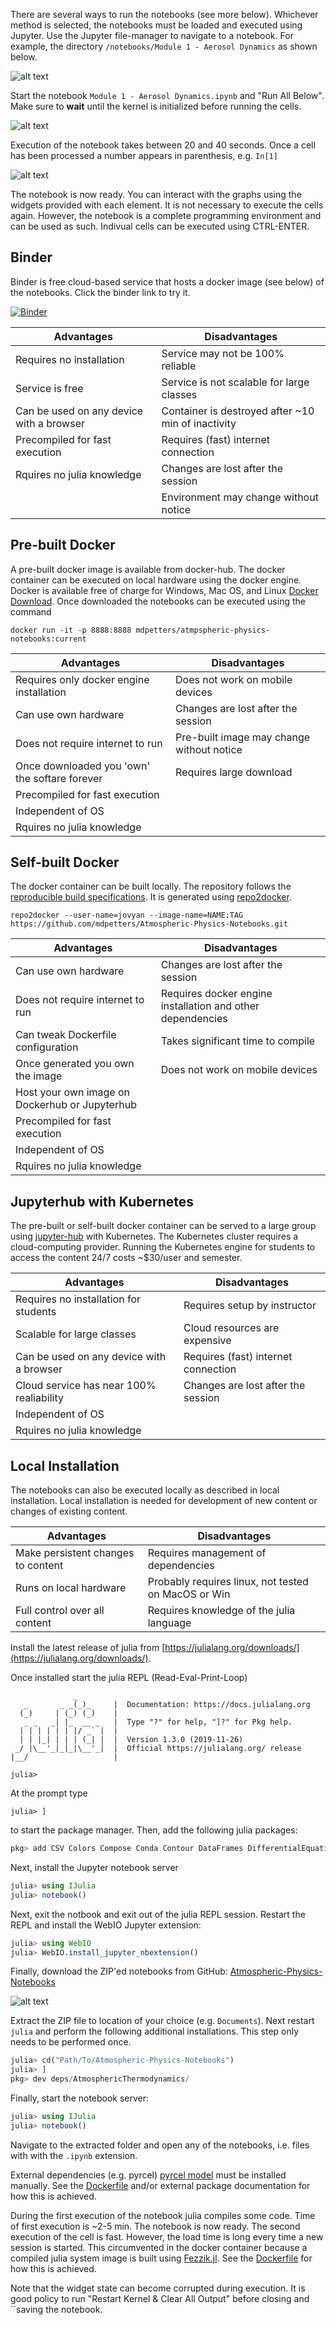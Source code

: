 There are several ways to run the notebooks (see more below). Whichever method is selected, the notebooks must be loaded and executed using Jupyter. Use the Jupyter file-manager to navigate to a notebook. For example,
the directory ```/notebooks/Module 1 - Aerosol Dynamics``` as shown below.

![alt text](figures/Desktop.png)

Start the notebook ```Module 1 - Aerosol Dynamics.ipynb``` and "Run All Below". Make sure to **wait** until the kernel is initialized before running the cells. 

![alt text](figures/Cells.png)

Execution of the notebook takes between 20 and 40 seconds. Once a cell has been processed a number appears in parenthesis, e.g. ```In[1]```

![alt text](figures/Example.png)

The notebook is now ready. You can interact with the graphs using the widgets provided with each element. It is not necessary to execute the cells again. However, the notebook is a complete programming environment and can be used as such. Indivual cells can be executed using CTRL-ENTER.

## Binder
Binder is free cloud-based service that hosts a docker image (see below) of the notebooks. Click the binder link to try it.

[![Binder](https://mybinder.org/badge_logo.svg)](https://mybinder.org/v2/gh/mdpetters/Atmospheric-Physics-Notebooks.git/master)

|  Advantages |  Disadvantages |
|---|---|
| Requires no installation | Service may not be 100% reliable |
| Service is free | Service is not scalable for large classes |
| Can be used on any device with a browser | Container is destroyed after ~10 min of inactivity |
| Precompiled for fast execution | Requires (fast) internet connection |
| Rquires no julia knowledge | Changes are lost after the session |
|  | Environment may change without notice |

## Pre-built Docker
A pre-built docker image is available from docker-hub. The docker container can be executed on local hardware using the docker engine. Docker is available free of charge for Windows, Mac OS, and Linux [Docker Download](https://docs.docker.com/install/). Once downloaded the notebooks can be executed using the command

```
docker run -it -p 8888:8888 mdpetters/atmpspheric-physics-notebooks:current
```

|  Advantages |  Disadvantages |
|---|---|
| Requires only docker engine installation | Does not work on mobile devices |
| Can use own hardware | Changes are lost after the session |
| Does not require internet to run | Pre-built image may change without notice 
| Once downloaded you 'own' the softare forever | Requires large download |
| Precompiled for fast execution | |
| Independent of OS | |
| Rquires no julia knowledge | | 

## Self-built Docker
The docker container can be built locally. The repository follows the [reproducible build specifications](https://repo2docker.readthedocs.io/en/latest/specification.html). It is generated using [repo2docker](https://repo2docker.readthedocs.io/en/latest/).

```
repo2docker --user-name=jovyan --image-name=NAME:TAG https://github.com/mdpetters/Atmospheric-Physics-Notebooks.git
```

|  Advantages |  Disadvantages |
|---|---|
| Can use own hardware | Changes are lost after the session |
| Does not require internet to run | Requires docker engine installation and other dependencies | 
| Can tweak Dockerfile configuration | Takes significant time to compile |
| Once generated you own the image | Does not work on mobile devices |
| Host your own image on Dockerhub or Jupyterhub | |
| Precompiled for fast execution | |
| Independent of OS | |
| Rquires no julia knowledge | |

## Jupyterhub with Kubernetes
The pre-built or self-built docker container can be served to a large group using [jupyter-hub](https://zero-to-jupyterhub.readthedocs.io/en/latest/index.html) with Kubernetes. The Kubernetes cluster requires a cloud-computing provider. Running the Kubernetes engine for students to access the content 24/7 costs ~\$30/user and semester.

|  Advantages |  Disadvantages |
|---|---|
| Requires no installation for students | Requires setup by instructor |
| Scalable for large classes | Cloud resources are expensive |
| Can be used on any device with a browser | Requires (fast) internet connection |
| Cloud service has near 100% realiability | Changes are lost after the session |
| Independent of OS | |
| Rquires no julia knowledge | | 

## Local Installation

The notebooks can also be executed locally as described in local installation. Local installation is needed for development of new content or changes of existing content. 

|  Advantages |  Disadvantages |
|---|---|
| Make persistent changes to content | Requires management of dependencies |
| Runs on local hardware | Probably requires linux, not tested on MacOS or Win |
| Full control over all content | Requires knowledge of the julia language |


Install the latest release of julia from [https://julialang.org/downloads/](https://julialang.org/downloads/). 

Once installed start the julia REPL (Read-Eval-Print-Loop)

```
              _
   _       _ _(_)_     |  Documentation: https://docs.julialang.org
  (_)     | (_) (_)    |
   _ _   _| |_  __ _   |  Type "?" for help, "]?" for Pkg help.
  | | | | | | |/ _` |  |
  | | |_| | | | (_| |  |  Version 1.3.0 (2019-11-26)
 _/ |\__'_|_|_|\__'_|  |  Official https://julialang.org/ release
|__/                   |

julia>
```

At the prompt type 

```
julia> ]
```
to start the package manager. Then, add the following julia packages:

```julia
pkg> add CSV Colors Compose Conda Contour DataFrames DifferentialEquations Distributions Documenter Gadfly IJulia Interact Interpolations LsqFit NumericIO ParameterizedFunctions Pkg PyCall Roots SpecialFunctions WebIO
```

Next, install the Jupyter notebook server
```julia
julia> using IJulia
julia> notebook()
```
Next, exit the notbook and exit out of the julia REPL session. Restart the REPL and install the WebIO Jupyter extension:

```julia
julia> using WebIO
julia> WebIO.install_jupyter_nbextension()
```
Finally, download the ZIP'ed notebooks from GitHub: [Atmospheric-Physics-Notebooks](https://github.com/mdpetters/Atmospheric-Physics-Notebooks)

![alt text](figures/notebook_zip.png)

Extract the ZIP file to location of your choice (e.g. ```Documents```). Next restart ```julia``` and perform the following additional installations. This step only needs to be performed once.

```julia
julia> cd("Path/To/Atmospheric-Physics-Notebooks")
julia> ]
pkg> dev deps/AtmosphericThermodynamics/
```

Finally, start the notebook server:

```julia
julia> using IJulia
julia> notebook()
```

Navigate to the extracted folder and open any of the notebooks, i.e. files with with the ```.ipynb``` extension.

External dependencies (e.g. pyrcel) [pyrcel model](https://pyrcel.readthedocs.io/en/latest/install.html) must be installed manually. See the [Dockerfile](https://github.com/mdpetters/Atmospheric-Physics-Notebooks/blob/master/Dockerfile) and/or external package documentation for how this is achieved. 

During the first execution of the notebook julia compiles some code. Time of first execution is ~2-5 min. The notebook is now ready. The second execution of the cell is fast. However, the load time is long every time a new session is started. This circumvented in the docker container because a compiled julia system image is built using [Fezzik.jl](https://github.com/TsurHerman/Fezzik). See the [Dockerfile](https://github.com/mdpetters/Atmospheric-Physics-Notebooks/blob/master/Dockerfile) for how this is achieved. 

Note that the widget state can become corrupted during execution. It is good policy to run "Restart Kernel & Clear All Output" before closing and ``saving the notebook.